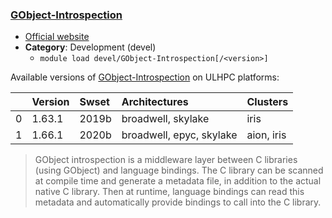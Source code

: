 ### [GObject-Introspection](https://gi.readthedocs.io/en/latest/)

* [Official website](https://gi.readthedocs.io/en/latest/)
* __Category__: Development (devel)
    -  `module load devel/GObject-Introspection[/<version>]`

Available versions of [GObject-Introspection](https://gi.readthedocs.io/en/latest/) on ULHPC platforms:

|    | Version   | Swset   | Architectures            | Clusters   |
|---:|:----------|:--------|:-------------------------|:-----------|
|  0 | 1.63.1    | 2019b   | broadwell, skylake       | iris       |
|  1 | 1.66.1    | 2020b   | broadwell, epyc, skylake | aion, iris |

> GObject introspection is a middleware layer between C libraries (using GObject) and language bindings. The C library can be scanned at compile time and generate a metadata file, in addition to the actual native C library. Then at runtime, language bindings can read this metadata and automatically provide bindings to call into the C library.
